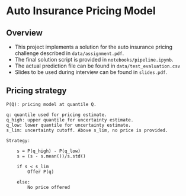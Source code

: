 # Auto Insurance Pricing Model

## Overview
- This project implements a solution for the auto insurance pricing challenge described in `data/assignment.pdf`. 
- The final solution script is provided in `notebooks/pipeline.ipynb`. 
- The actual prediction file can be found in `data/test_evaluation.csv`
- Slides to be used during interview can be found in `slides.pdf`.

## Pricing strategy

~~~
P(Q): pricing model at quantile Q.

q: quantile used for pricing estimate.
q_high: upper quantile for uncertainty estimate.
q_low: lower quantile for uncertainty estimate.
s_lim: uncertainty cutoff. Above s_lim, no price is provided.

Strategy:

    s = P(q_high) - P(q_low)
    s = (s - s.mean())/s.std()

    if s < s_lim
        Offer P(q)

    else:
        No price offered

~~~



